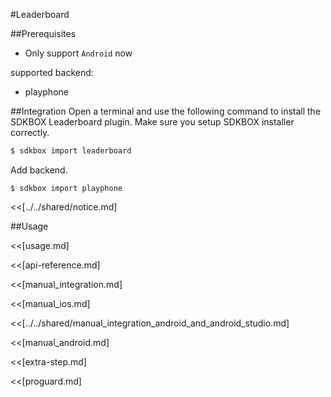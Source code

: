 <!--
Include Base: /Users/jtsm/Chukong-Inc/pr/en/src/leaderboard/v3-cpp
-->

#Leaderboard

##Prerequisites
* Only support `Android` now

supported backend:
- playphone

##Integration
Open a terminal and use the following command to install the SDKBOX Leaderboard plugin. Make sure you setup SDKBOX installer correctly.
```bash
$ sdkbox import leaderboard
```

Add backend.
```
$ sdkbox import playphone
```

<<[../../shared/notice.md]

<!--## Configuration
<<[../../shared/sdkbox_cloud.md]
<<[../../shared/remote_application_config.md]

<<[sdkbox-config-encrypt.md]-->

##Usage

<<[usage.md]

<<[api-reference.md]

<<[manual_integration.md]

<<[manual_ios.md]

<<[../../shared/manual_integration_android_and_android_studio.md]

<<[manual_android.md]

<<[extra-step.md]

<<[proguard.md]
